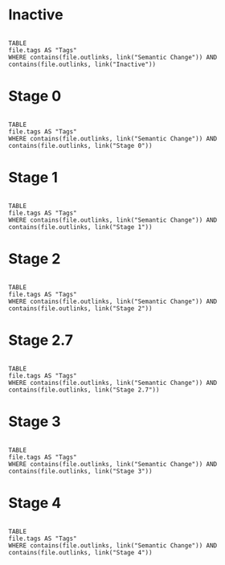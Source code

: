 # Inactive

```dataview

TABLE 
file.tags AS "Tags"
WHERE contains(file.outlinks, link("Semantic Change")) AND contains(file.outlinks, link("Inactive"))

```

# Stage 0

```dataview

TABLE 
file.tags AS "Tags"
WHERE contains(file.outlinks, link("Semantic Change")) AND contains(file.outlinks, link("Stage 0")) 

```

# Stage 1

```dataview

TABLE 
file.tags AS "Tags"
WHERE contains(file.outlinks, link("Semantic Change")) AND contains(file.outlinks, link("Stage 1")) 

```

# Stage 2

```dataview

TABLE 
file.tags AS "Tags"
WHERE contains(file.outlinks, link("Semantic Change")) AND contains(file.outlinks, link("Stage 2")) 

```

# Stage 2.7

```dataview

TABLE 
file.tags AS "Tags"
WHERE contains(file.outlinks, link("Semantic Change")) AND contains(file.outlinks, link("Stage 2.7")) 

```

# Stage 3

```dataview

TABLE 
file.tags AS "Tags"
WHERE contains(file.outlinks, link("Semantic Change")) AND contains(file.outlinks, link("Stage 3"))  

```

# Stage 4

```dataview

TABLE 
file.tags AS "Tags"
WHERE contains(file.outlinks, link("Semantic Change")) AND contains(file.outlinks, link("Stage 4")) 

```
